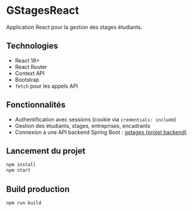 # GStagesReact

Application React pour la gestion des stages étudiants.

## Technologies

- React 18+
- React Router
- Context API
- Bootstrap
- `fetch` pour les appels API

## Fonctionnalités

- Authentification avec sessions (cookie via `credentials: include`)
- Gestion des étudiants, stages, entreprises, encadrants
- Connexion à une API backend Spring Boot : [gstages (projet backend)](https://github.com/RhofirAbdelali/gstages)

## Lancement du projet

```bash
npm install
npm start
```

## Build production

```bash
npm run build
```
